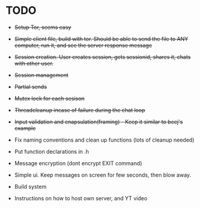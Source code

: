 # TODO
- ~~Setup Tor, seems easy~~
- ~~Simple client file, build with tor. Should be able to send the file to ANY computer, run it, and see the server response message~~
- ~~Session creation. User creates session, gets sessionid, shares it, chats with other user.~~
- ~~Session management~~
- ~~Partial sends~~
- ~~Mutex lock for each sesison~~
- ~~Threadcleanup incase of failure during the chat loop~~

- ~~Input validation and enapsulation(framing) - Keep it similar to beej's example~~


- Fix naming conventions and clean up functions (lots of cleanup needed)
- Put function declarations in .h
- Message encryption (dont encrypt EXIT command)

- Simple ui. Keep messages on screen for few seconds, then blow away.
- Build system
- Instructions on how to host own server, and YT video
